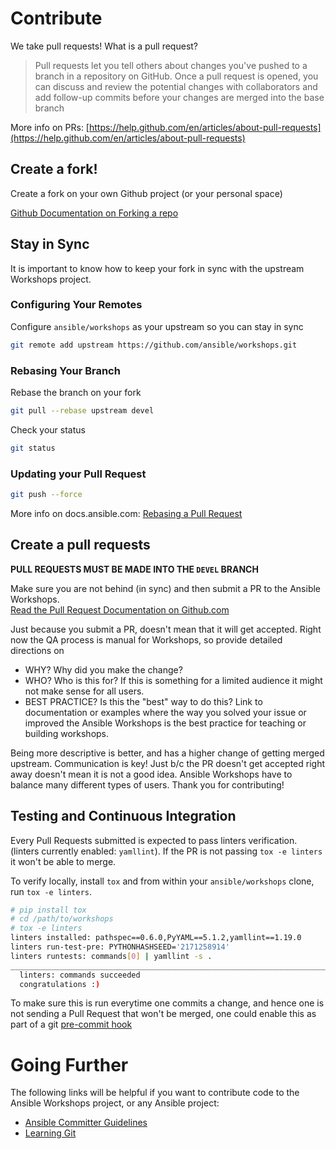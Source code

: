 # Contribute

We take pull requests!  What is a pull request?

>Pull requests let you tell others about changes you've pushed to a branch in a repository on GitHub. Once a pull request is opened, you can discuss and review the potential changes with collaborators and add follow-up commits before your changes are merged into the base branch

More info on PRs: [https://help.github.com/en/articles/about-pull-requests](https://help.github.com/en/articles/about-pull-requests)

## Create a fork!

Create a fork on your own Github project (or your personal space)

[Github Documentation on Forking a repo](https://help.github.com/articles/fork-a-repo/)

## Stay in Sync

It is important to know how to keep your fork in sync with the upstream Workshops project.

### Configuring Your Remotes

Configure `ansible/workshops` as your upstream so you can stay in sync

```bash
git remote add upstream https://github.com/ansible/workshops.git
```

### Rebasing Your Branch

Rebase the branch on your fork

```bash
git pull --rebase upstream devel
```

Check your status 

```bash
git status
```

### Updating your Pull Request

```bash
git push --force
```

More info on docs.ansible.com: [Rebasing a Pull Request](http://docs.ansible.com/ansible/latest/dev_guide/developing_rebasing.html)

## Create a pull requests

**PULL REQUESTS MUST BE MADE INTO THE `DEVEL` BRANCH**

Make sure you are not behind (in sync) and then submit a PR to the Ansible Workshops.  
[Read the Pull Request Documentation on Github.com](https://help.github.com/articles/creating-a-pull-request/)

Just because you submit a PR, doesn't mean that it will get accepted.  Right now the QA process is manual for Workshops, so provide detailed directions on

 - WHY? Why did you make the change?
 - WHO? Who is this for?  If this is something for a limited audience it might not make sense for all users.
 - BEST PRACTICE?  Is this the "best" way to do this?  Link to documentation or examples where the way you solved your issue or improved the Ansible Workshops is the best practice for teaching or building workshops.

Being more descriptive is better, and has a higher change of getting merged upstream.  Communication is key!  Just b/c the PR doesn't get accepted right away doesn't mean it is not a good idea. Ansible Workshops have to balance many different types of users.  Thank you for contributing!

## Testing and Continuous Integration

Every Pull Requests submitted is expected to pass linters verification. (linters currently enabled: `yamllint`).
If the PR is not passing `tox -e linters` it won't be able to merge.

To verify locally, install `tox` and from within your `ansible/workshops` clone, run `tox -e linters`.

```bash
# pip install tox
# cd /path/to/workshops
# tox -e linters
linters installed: pathspec==0.6.0,PyYAML==5.1.2,yamllint==1.19.0
linters run-test-pre: PYTHONHASHSEED='2171258914'
linters runtests: commands[0] | yamllint -s .
___________________________________________________________________________________________ summary ___________________________________________________________________________________________
  linters: commands succeeded
  congratulations :)
```

To make sure this is run everytime one commits a change, and hence one is not sending a Pull Request that won't be merged, one could enable this as part of a git [pre-commit hook](https://git-scm.com/book/en/v2/Customizing-Git-Git-Hooks)

# Going Further

The following links will be helpful if you want to contribute code to the Ansible Workshops project, or any Ansible project:
- [Ansible Committer Guidelines](http://docs.ansible.com/ansible/latest/committer_guidelines.html)
- [Learning Git](https://git-scm.com/book/en/v2)
